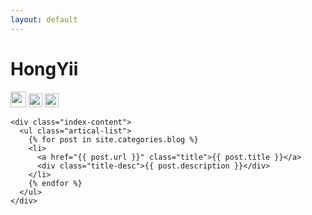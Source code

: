 ```yaml
---
layout: default
---
```


<body>
  <div class="index-wrapper">
    <div class="aside">
      <div class="info-card">
        <h1>HongYii</h1>
        <a href="https://space.bilibili.com/7719769" target="_blank"><img src="https://www.bilibili.com/favicon.ico" alt="" width="25"/></a>
        <a href="http://wpa.qq.com/msgrd?v=3&uin=1491516376&site=qq&menu=yes" target="_blank"><img src="http://im.qq.com/favicon.ico" alt="" width="22"/></a>
        <a href="mailto:18977940567@189.cn?subject=交个朋友？" target="_blank"><img src="http://mail.189.cn/favicon.ico" alt="" width="22"/></a>
      </div>
      <div id="particles-js"></div>
    </div>

    <div class="index-content">
      <ul class="artical-list">
        {% for post in site.categories.blog %}
        <li>
          <a href="{{ post.url }}" class="title">{{ post.title }}</a>
          <div class="title-desc">{{ post.description }}</div>
        </li>
        {% endfor %}
      </ul>
    </div>
  </div>
</body>
